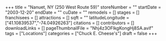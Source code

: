 +++
title = "Nanuet, NY (250 West Route 59)"
storeNumber = ""
startDate = "2003-12-20"
endDate = ""
cuDate = ""
remodels = []
stages = []
franchisees = []
attractions = []
sqft = ""
latitudeLongitude = ["41.10839537","-74.04926263"]
citations = []
contributors = []
downloadLinks = []
pageThumbnailFile = "Nhj4z3OFlkgKongHj8SA.avif"
tags = ["Locations"]
categories = ["Chuck E. Cheese's"]
draft = false
+++
